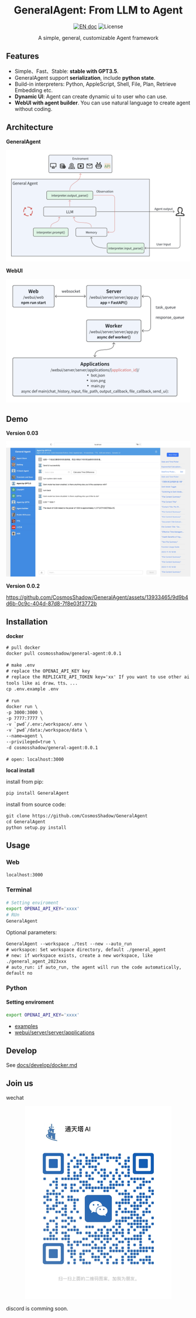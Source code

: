 <h1 align="center">GeneralAgent: From LLM to Agent</h1>
<p align="center">
<a href="README.md"><img src="https://img.shields.io/badge/document-English-blue.svg" alt="EN doc"></a>
<!-- <a href="README_CN.md"><img src="https://img.shields.io/badge/文档-中文版-blue.svg" alt="CN doc"></a> -->
<img src="https://img.shields.io/static/v1?label=license&message=MIT&color=white&style=flat" alt="License"/>
</p>
<p align='center'>
A simple, general, customizable Agent framework
</p>


## Features

* Simple、Fast、Stable: **stable with GPT3.5**.
* GeneralAgent support **serialization**, include **python state**.
* Build-in interpreters: Python, AppleScript, Shell, File, Plan, Retrieve Embedding etc.
* **Dynamic UI**: Agent can create dynamic ui to user who can use.
* **WebUI with agent builder**. You can use natural language to create agent without coding.



## Architecture

**GeneralAgent**

![Architecture](./docs/images/Architecture_2023.11.15.png)

**WebUI**

<p align="center">
<img src="./docs/images/webui_2023.11.15.png" alt="WebUI" width=600/>
</p>




## Demo

**Version 0.03**

![webui](./docs/images/2023.11.15.jpg)



**Version 0.0.2**



https://github.com/CosmosShadow/GeneralAgent/assets/13933465/9d9b4d6b-0c9c-404d-87d8-7f8e03f3772b



## Installation

**docker**

```shell
# pull docker
docker pull cosmosshadow/general-agent:0.0.1

# make .env
# replace the OPENAI_API_KEY key
# replace the REPLICATE_API_TOKEN key='xx' If you want to use other ai tools like ai draw、tts、...
cp .env.example .env

# run
docker run \
-p 3000:3000 \
-p 7777:7777 \
-v `pwd`/.env:/workspace/.env \
-v `pwd`/data:/workspace/data \
--name=agent \
--privileged=true \
-d cosmosshadow/general-agent:0.0.1

# open: localhost:3000
```



**local install**

install from pip:

```bash
pip install GeneralAgent
```

install from source code:

```shell
git clone https://github.com/CosmosShadow/GeneralAgent
cd GeneralAgent
python setup.py install
```



## Usage

### Web

```
localhost:3000
```


### Terminal

```bash
# Setting enviroment
export OPENAI_API_KEY='xxxx'
# RUn
GeneralAgent
```

Optional parameters:

```shell
GeneralAgent --workspace ./test --new --auto_run
# worksapce: Set workspace directory, default ./general_agent
# new: if workspace exists, create a new workspace, like ./general_agent_2023xxx
# auto_run: if auto_run, the agent will run the code automatically, default no
```



### Python

#### Setting enviroment
```bash
export OPENAI_API_KEY='xxxx'
```

* [examples](examples)
* [webui/server/server/applications](webui/server/server/applications)



## Develop

See [docs/develop/docker.md](docs/develop/docker.md)



## Join us

wechat 

<p align="center">
<img src="./docs/images/wechat.jpg" alt="wechat" width=400/>
</p>

discord is comming soon.